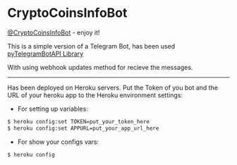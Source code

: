 # CryptoCoinsInfoBot

[@CryptoCoinsInfoBot](https://t.me/CryptoCoinsInfoBot "@CryptoCoinsInfoBot") - enjoy it!

This is a simple version of a Telegram Bot, has been used [pyTelegramBotAPI Library ](https://github.com/eternnoir/pyTelegramBotAPI "pyTelegramBotAPI Library GitHub Repository")

With using webhook updates method for recieve the messages.  

---

Has been deployed on Heroku servers. Put the Token of you bot and the URL of your heroku app to the Heroku environment settings:

+ For setting up variables:
```bash
$ heroku config:set TOKEN=put_your_token_here
$ heroku config:set APPURL=put_your_app_url_here
```

+ For show your configs vars:
```bash
$ heroku config
```